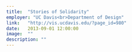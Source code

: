 ```yaml
---
title:  "Stories of Solidarity"
employer: "UC Davis<br>Department of Design"
link:   "http://vis.ucdavis.edu/?page_id=980"
date:   2013-09-01 12:00:00
image:  ""
description: ""
---
```

